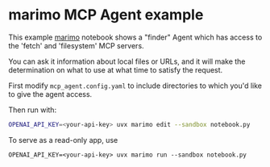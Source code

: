 # marimo MCP Agent example

This example [marimo](https://github.com/marimo-team/marimo) notebook shows a
"finder" Agent which has access to the 'fetch' and 'filesystem' MCP servers.

You can ask it information about local files or URLs, and it will make the
determination on what to use at what time to satisfy the request.

First modify `mcp_agent.config.yaml` to include directories to which
you'd like to give the agent access.

Then run with:

```bash
OPENAI_API_KEY=<your-api-key> uvx marimo edit --sandbox notebook.py
```

To serve as a read-only app, use

```
OPENAI_API_KEY=<your-api-key> uvx marimo run --sandbox notebook.py
```
